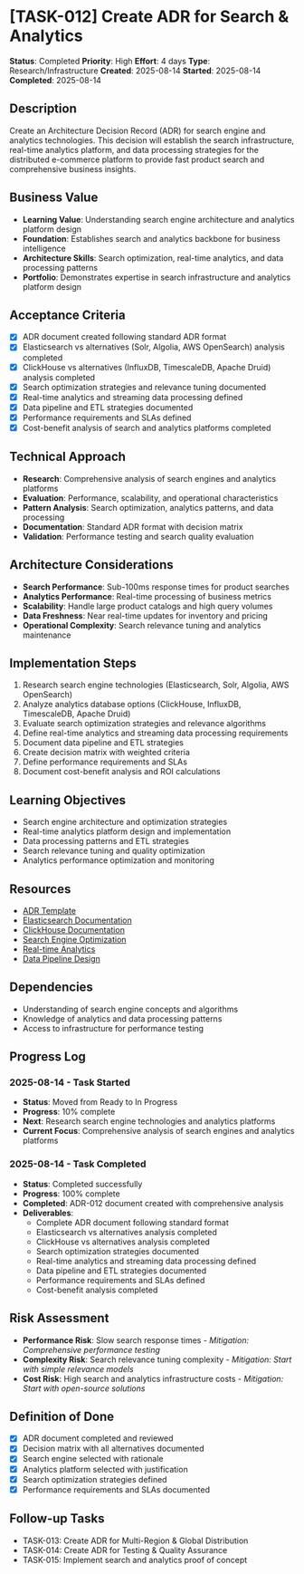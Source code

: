 # [TASK-012] Create ADR for Search & Analytics

**Status**: Completed
**Priority**: High
**Effort**: 4 days
**Type**: Research/Infrastructure
**Created**: 2025-08-14
**Started**: 2025-08-14
**Completed**: 2025-08-14

## Description
Create an Architecture Decision Record (ADR) for search engine and analytics technologies. This decision will establish the search infrastructure, real-time analytics platform, and data processing strategies for the distributed e-commerce platform to provide fast product search and comprehensive business insights.

## Business Value
- **Learning Value**: Understanding search engine architecture and analytics platform design
- **Foundation**: Establishes search and analytics backbone for business intelligence
- **Architecture Skills**: Search optimization, real-time analytics, and data processing patterns
- **Portfolio**: Demonstrates expertise in search infrastructure and analytics platform design

## Acceptance Criteria
- [x] ADR document created following standard ADR format
- [x] Elasticsearch vs alternatives (Solr, Algolia, AWS OpenSearch) analysis completed
- [x] ClickHouse vs alternatives (InfluxDB, TimescaleDB, Apache Druid) analysis completed
- [x] Search optimization strategies and relevance tuning documented
- [x] Real-time analytics and streaming data processing defined
- [x] Data pipeline and ETL strategies documented
- [x] Performance requirements and SLAs defined
- [x] Cost-benefit analysis of search and analytics platforms completed

## Technical Approach
- **Research**: Comprehensive analysis of search engines and analytics platforms
- **Evaluation**: Performance, scalability, and operational characteristics
- **Pattern Analysis**: Search optimization, analytics patterns, and data processing
- **Documentation**: Standard ADR format with decision matrix
- **Validation**: Performance testing and search quality evaluation

## Architecture Considerations
- **Search Performance**: Sub-100ms response times for product searches
- **Analytics Performance**: Real-time processing of business metrics
- **Scalability**: Handle large product catalogs and high query volumes
- **Data Freshness**: Near real-time updates for inventory and pricing
- **Operational Complexity**: Search relevance tuning and analytics maintenance

## Implementation Steps
1. Research search engine technologies (Elasticsearch, Solr, Algolia, AWS OpenSearch)
2. Analyze analytics database options (ClickHouse, InfluxDB, TimescaleDB, Apache Druid)
3. Evaluate search optimization strategies and relevance algorithms
4. Define real-time analytics and streaming data processing requirements
5. Document data pipeline and ETL strategies
6. Create decision matrix with weighted criteria
7. Define performance requirements and SLAs
8. Document cost-benefit analysis and ROI calculations

## Learning Objectives
- Search engine architecture and optimization strategies
- Real-time analytics platform design and implementation
- Data processing patterns and ETL strategies
- Search relevance tuning and quality optimization
- Analytics performance optimization and monitoring

## Resources
- [ADR Template](architecture/adrs/)
- [Elasticsearch Documentation](https://www.elastic.co/guide/index.html)
- [ClickHouse Documentation](https://clickhouse.com/docs/)
- [Search Engine Optimization](https://www.elastic.co/guide/en/elasticsearch/guide/current/relevance-intro.html)
- [Real-time Analytics](https://www.oreilly.com/library/view/streaming-systems/9781491983867/)
- [Data Pipeline Design](https://martinfowler.com/articles/data-mesh-principles.html)

## Dependencies
- Understanding of search engine concepts and algorithms
- Knowledge of analytics and data processing patterns
- Access to infrastructure for performance testing

## Progress Log

### 2025-08-14 - Task Started
- **Status**: Moved from Ready to In Progress
- **Progress**: 10% complete
- **Next**: Research search engine technologies and analytics platforms
- **Current Focus**: Comprehensive analysis of search engines and analytics platforms

### 2025-08-14 - Task Completed
- **Status**: Completed successfully
- **Progress**: 100% complete
- **Completed**: ADR-012 document created with comprehensive analysis
- **Deliverables**: 
  - Complete ADR document following standard format
  - Elasticsearch vs alternatives analysis completed
  - ClickHouse vs alternatives analysis completed
  - Search optimization strategies documented
  - Real-time analytics and streaming data processing defined
  - Data pipeline and ETL strategies documented
  - Performance requirements and SLAs defined
  - Cost-benefit analysis completed

## Risk Assessment
- **Performance Risk**: Slow search response times - *Mitigation: Comprehensive performance testing*
- **Complexity Risk**: Search relevance tuning complexity - *Mitigation: Start with simple relevance models*
- **Cost Risk**: High search and analytics infrastructure costs - *Mitigation: Start with open-source solutions*

## Definition of Done
- [x] ADR document completed and reviewed
- [x] Decision matrix with all alternatives documented
- [x] Search engine selected with rationale
- [x] Analytics platform selected with justification
- [x] Search optimization strategies defined
- [x] Performance requirements and SLAs documented

## Follow-up Tasks
- TASK-013: Create ADR for Multi-Region & Global Distribution
- TASK-014: Create ADR for Testing & Quality Assurance
- TASK-015: Implement search and analytics proof of concept
